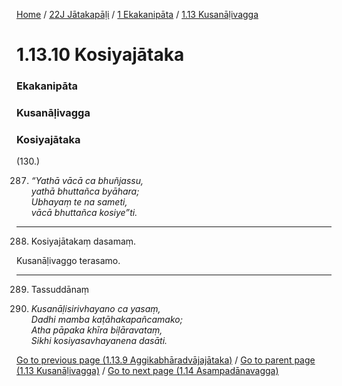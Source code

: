 
[Home](/) / [22J Jātakapāḷi](../../../22J.md) / [1 Ekakanipāta](../../1.md) / [1.13 Kusanāḷivagga](../1.13.md)

# 1.13.10 Kosiyajātaka

### Ekakanipāta

### Kusanāḷivagga

### Kosiyajātaka

(130.)

287. _“Yathā vācā ca bhuñjassu,_  
_yathā bhuttañca byāhara;_  
_Ubhayaṃ te na sameti,_  
_vācā bhuttañca kosiye”ti._  


---

288. Kosiyajātakaṃ dasamaṃ.

  
Kusanāḷivaggo terasamo.



---

289. Tassuddānaṃ



290. _Kusanāḷisirivhayano ca yasaṃ,_  
_Dadhi mamba kaṭāhakapañcamako;_  
_Atha pāpaka khīra biḷāravataṃ,_  
_Sikhi kosiyasavhayanena dasāti._  


[Go to previous page (1.13.9 Aggikabhāradvājajātaka)](1.13.9.md) / [Go to parent page (1.13 Kusanāḷivagga)](../1.13.md) / [Go to next page (1.14 Asampadānavagga)](../1.14.md)


